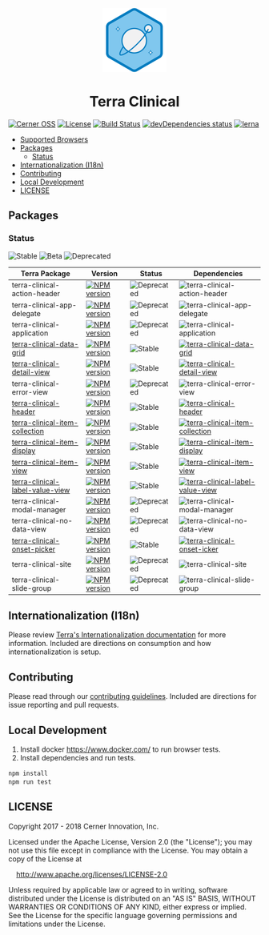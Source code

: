 <!-- Logo -->
<p style="text-align:center">
  <img alt="Terra Logo" height="128" width="128" src="https://github.com/cerner/terra-clinical/raw/master/terra.png">
</p>

<!-- Name -->
<h1 style="text-align:center">
  Terra Clinical
</h1>

[![Cerner OSS](https://badgen.net/badge/Cerner/OSS/blue)](http://engineering.cerner.com/2014/01/cerner-and-open-source/)
[![License](https://badgen.net/github/license/cerner/terra-clinical)](https://github.com/cerner/terra-clinical/blob/master/LICENSE)
[![Build Status](https://badgen.net/travis/cerner/terra-clinical)](https://travis-ci.org/cerner/terra-clinical)
[![devDependencies status](https://badgen.net/david/dev/cerner/terra-clinical)](https://david-dm.org/cerner/terra-clinical?type=dev)
[![lerna](https://badgen.net/badge/maintained%20with/lerna/cc00ff)](https://lernajs.io/)

- [Supported Browsers](https://github.com/cerner/terra-ui/blob/master/src/terra-dev-site/contributing/ComponentStandards.e.contributing.md#cross-browser-support)
- [Packages](#packages)
  - [Status](#status)
- [Internationalization (I18n)](#internationalization-i18n)
- [Contributing](#contributing)
- [Local Development](#local-development)
- [LICENSE](#license)

<h2 id="packages">
  Packages
</h2>

<h3 id="status">
  Status
</h3>

![Stable](https://badgen.net/badge/status/Stable/green)
![Beta](https://badgen.net/badge/status/Beta/orange)
![Deprecated](https://badgen.net/badge/status/Deprecated/grey)


| Terra Package      | Version | Status | Dependencies |
|--------------------|---------|--------|--------------|
| terra-clinical-action-header | [![NPM version](https://badgen.net/npm/v/terra-clinical-action-header)](https://www.npmjs.org/package/terra-clinical-action-header) | ![Deprecated](https://badgen.net/badge/status/Deprecated/grey)| ![terra-clinical-action-header](https://badgen.net/badge/dependencies/n%2Fa/grey) |
| terra-clinical-app-delegate |[![NPM version](https://badgen.net/npm/v/terra-clinical-app-delegate)](https://www.npmjs.org/package/terra-clinical-app-delegate) | ![Deprecated](https://badgen.net/badge/status/Deprecated/grey)| ![terra-clinical-app-delegate](https://badgen.net/badge/dependencies/n%2Fa/grey) |
| terra-clinical-application |[![NPM version](https://badgen.net/npm/v/terra-clinical-application)](https://www.npmjs.org/package/terra-clinical-application) | ![Deprecated](https://badgen.net/badge/status/Deprecated/grey)| ![terra-clinical-application](https://badgen.net/badge/dependencies/n%2Fa/grey)
| [terra-clinical-data-grid](https://github.com/cerner/terra-clinical/tree/master/packages/terra-clinical-data-grid) | [![NPM version](https://badgen.net/npm/v/terra-clinical-data-grid)](https://www.npmjs.org/package/terra-clinical-data-grid) | ![Stable](https://badgen.net/badge/status/Stable/green) | [![terra-clinical-data-grid](https://badgen.net/david/dep/cerner/terra-clinical/packages/terra-clinical-data-grid)](https://david-dm.org/cerner/terra-clinical?path=packages/terra-clinical-data-grid) |
| [terra-clinical-detail-view](https://github.com/cerner/terra-clinical/tree/master/packages/terra-clinical-detail-view) | [![NPM version](https://badgen.net/npm/v/terra-clinical-detail-view)](https://www.npmjs.org/package/terra-clinical-detail-view) | ![Stable](https://badgen.net/badge/status/Stable/green) | [![terra-clinical-detail-view](https://badgen.net/david/dep/cerner/terra-clinical/packages/terra-clinical-detail-view)](https://david-dm.org/cerner/terra-clinical?path=packages/terra-clinical-detail-view) |
| terra-clinical-error-view | [![NPM version](https://badgen.net/npm/v/terra-clinical-error-view)](https://www.npmjs.org/package/terra-clinical-error-view) | ![Deprecated](https://badgen.net/badge/status/Deprecated/grey)| ![terra-clinical-error-view](https://badgen.net/badge/dependencies/n%2Fa/grey) |
| [terra-clinical-header](https://github.com/cerner/terra-clinical/tree/master/packages/terra-clinical-header) | [![NPM version](https://badgen.net/npm/v/terra-clinical-header)](https://www.npmjs.org/package/terra-clinical-header) | ![Stable](https://badgen.net/badge/status/Stable/green) | [![terra-clinical-header](https://badgen.net/david/dep/cerner/terra-clinical/packages/terra-clinical-header)](https://david-dm.org/cerner/terra-clinical?path=packages/terra-clinical-header) |
| [terra-clinical-item-collection](https://github.com/cerner/terra-clinical/tree/master/packages/terra-clinical-item-collection) | [![NPM version](https://badgen.net/npm/v/terra-clinical-item-collection)](https://www.npmjs.org/package/terra-clinical-item-collection) | ![Stable](https://badgen.net/badge/status/Stable/green) | [![terra-clinical-item-collection](https://badgen.net/david/dep/cerner/terra-clinical/packages/terra-clinical-item-collection)](https://david-dm.org/cerner/terra-clinical?path=packages/terra-clinical-item-collection) |
| [terra-clinical-item-display](https://github.com/cerner/terra-clinical/tree/master/packages/terra-clinical-item-display)  | [![NPM version](https://badgen.net/npm/v/terra-clinical-item-display)](https://www.npmjs.org/package/terra-clinical-item-display) | ![Stable](https://badgen.net/badge/status/Stable/green) | [![terra-clinical-item-display](https://badgen.net/david/dep/cerner/terra-clinical/packages/terra-clinical-item-display)](https://david-dm.org/cerner/terra-clinical?path=packages/terra-clinical-item-display) |
| [terra-clinical-item-view](https://github.com/cerner/terra-clinical/tree/master/packages/terra-clinical-item-view) | [![NPM version](https://badgen.net/npm/v/terra-clinical-item-view)](https://www.npmjs.org/package/terra-clinical-item-view) | ![Stable](https://badgen.net/badge/status/Stable/green) | [![terra-clinical-item-view](https://badgen.net/david/dep/cerner/terra-clinical/packages/terra-clinical-item-view)](https://david-dm.org/cerner/terra-clinical?path=packages/terra-clinical-item-view) |
| [terra-clinical-label-value-view](https://github.com/cerner/terra-clinical/tree/master/packages/terra-clinical-label-value-view) | [![NPM version](https://badgen.net/npm/v/terra-clinical-label-value-view)](https://www.npmjs.org/package/terra-clinical-label-value-view) | ![Stable](https://badgen.net/badge/status/Stable/green) | [![terra-clinical-label-value-view](https://badgen.net/david/dep/cerner/terra-clinical/packages/terra-clinical-label-value-view)](https://david-dm.org/cerner/terra-clinical?path=packages/terra-clinical-label-value-view) |
| terra-clinical-modal-manager |[![NPM version](https://badgen.net/npm/v/terra-clinical-modal-manager)](https://www.npmjs.org/package/terra-clinical-modal-manager) | ![Deprecated](https://badgen.net/badge/status/Deprecated/grey)| ![terra-clinical-modal-manager](https://badgen.net/badge/dependencies/n%2Fa/grey) |
| terra-clinical-no-data-view | [![NPM version](https://badgen.net/npm/v/terra-clinical-no-data-view)](https://www.npmjs.org/package/terra-clinical-no-data-view) | ![Deprecated](https://badgen.net/badge/status/Deprecated/grey)| ![terra-clinical-no-data-view](https://badgen.net/badge/dependencies/n%2Fa/grey) |
| [terra-clinical-onset-picker](https://github.com/cerner/terra-clinical/tree/master/packages/terra-clinical-onset-picker) | [![NPM version](https://badgen.net/npm/v/terra-clinical-onset-picker)](https://www.npmjs.org/package/terra-clinical-onset-picker) | ![Stable](https://badgen.net/badge/status/Stable/green) | [![terra-clinical-onset-icker](https://badgen.net/david/dep/cerner/terra-clinical/packages/terra-clinical-onset-picker)](https://david-dm.org/cerner/terra-clinical?path=packages/terra-clinical-onset-picker) |
| terra-clinical-site |[![NPM version](https://badgen.net/npm/v/terra-clinical-site)](https://www.npmjs.org/package/terra-clinical-site) | ![Deprecated](https://badgen.net/badge/status/Deprecated/grey)| ![terra-clinical-site](https://badgen.net/badge/dependencies/n%2Fa/grey) |
| terra-clinical-slide-group |[![NPM version](https://badgen.net/npm/v/terra-clinical-slide-group)](https://www.npmjs.org/package/terra-clinical-slide-group) | ![Deprecated](https://badgen.net/badge/status/Deprecated/grey)| ![terra-clinical-slide-group](https://badgen.net/badge/dependencies/n%2Fa/grey) |

<h2 id="internationalization-i18n">
  Internationalization (I18n)
</h2>

Please review [Terra's Internationalization documentation](https://engineering.cerner.com/terra-ui/#/getting-started/terra-ui/internationalization) for more information. Included are directions on consumption and how internationalization is setup.

<h2 id="contributing">
  Contributing
</h2>

Please read through our [contributing guidelines](CONTRIBUTING.md). Included are directions for issue reporting and pull requests.

<h2 id="local-development">
  Local Development
</h2>

1. Install docker https://www.docker.com/ to run browser tests.
2. Install dependencies and run tests.
```sh
npm install
npm run test
```

<h2 id="license">
  LICENSE
</h2>

Copyright 2017 - 2018 Cerner Innovation, Inc.

Licensed under the Apache License, Version 2.0 (the "License"); you may not use this file except in compliance with the License. You may obtain a copy of the License at

&nbsp;&nbsp;&nbsp;&nbsp;http://www.apache.org/licenses/LICENSE-2.0

Unless required by applicable law or agreed to in writing, software distributed under the License is distributed on an "AS IS" BASIS, WITHOUT WARRANTIES OR CONDITIONS OF ANY KIND, either express or implied. See the License for the specific language governing permissions and limitations under the License.
